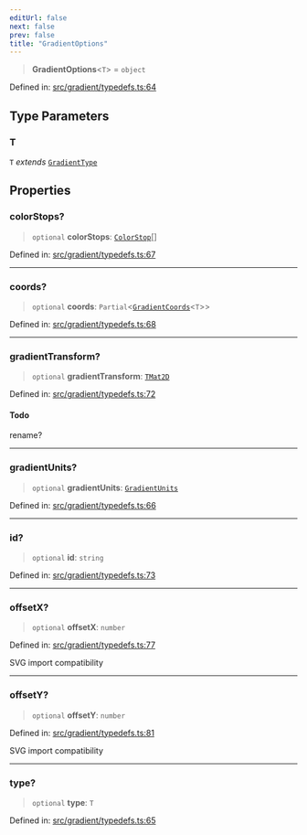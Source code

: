 ```yaml
---
editUrl: false
next: false
prev: false
title: "GradientOptions"
---
```


> **GradientOptions**\<`T`\> = `object`

Defined in: [src/gradient/typedefs.ts:64](https://github.com/fabricjs/fabric.js/blob/8206f10a405480a7ba988ff6cfdde6412c1f13f8/src/gradient/typedefs.ts#L64)

## Type Parameters

### T

`T` *extends* [`GradientType`](/api/type-aliases/gradienttype/)

## Properties

### colorStops?

> `optional` **colorStops**: [`ColorStop`](/api/type-aliases/colorstop/)[]

Defined in: [src/gradient/typedefs.ts:67](https://github.com/fabricjs/fabric.js/blob/8206f10a405480a7ba988ff6cfdde6412c1f13f8/src/gradient/typedefs.ts#L67)

***

### coords?

> `optional` **coords**: `Partial`\<[`GradientCoords`](/api/type-aliases/gradientcoords/)\<`T`\>\>

Defined in: [src/gradient/typedefs.ts:68](https://github.com/fabricjs/fabric.js/blob/8206f10a405480a7ba988ff6cfdde6412c1f13f8/src/gradient/typedefs.ts#L68)

***

### gradientTransform?

> `optional` **gradientTransform**: [`TMat2D`](/api/type-aliases/tmat2d/)

Defined in: [src/gradient/typedefs.ts:72](https://github.com/fabricjs/fabric.js/blob/8206f10a405480a7ba988ff6cfdde6412c1f13f8/src/gradient/typedefs.ts#L72)

#### Todo

rename?

***

### gradientUnits?

> `optional` **gradientUnits**: [`GradientUnits`](/api/type-aliases/gradientunits/)

Defined in: [src/gradient/typedefs.ts:66](https://github.com/fabricjs/fabric.js/blob/8206f10a405480a7ba988ff6cfdde6412c1f13f8/src/gradient/typedefs.ts#L66)

***

### id?

> `optional` **id**: `string`

Defined in: [src/gradient/typedefs.ts:73](https://github.com/fabricjs/fabric.js/blob/8206f10a405480a7ba988ff6cfdde6412c1f13f8/src/gradient/typedefs.ts#L73)

***

### offsetX?

> `optional` **offsetX**: `number`

Defined in: [src/gradient/typedefs.ts:77](https://github.com/fabricjs/fabric.js/blob/8206f10a405480a7ba988ff6cfdde6412c1f13f8/src/gradient/typedefs.ts#L77)

SVG import compatibility

***

### offsetY?

> `optional` **offsetY**: `number`

Defined in: [src/gradient/typedefs.ts:81](https://github.com/fabricjs/fabric.js/blob/8206f10a405480a7ba988ff6cfdde6412c1f13f8/src/gradient/typedefs.ts#L81)

SVG import compatibility

***

### type?

> `optional` **type**: `T`

Defined in: [src/gradient/typedefs.ts:65](https://github.com/fabricjs/fabric.js/blob/8206f10a405480a7ba988ff6cfdde6412c1f13f8/src/gradient/typedefs.ts#L65)
